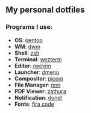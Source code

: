 ## My personal dotfiles

### Programs I use:
+ **OS**: [gentoo](https://www.gentoo.org/)
+ **WM**: [dwm](https://dwm.suckless.org/)
+ **Shell**: [zsh](https://www.zsh.org/)
+ **Terminal**: [wezterm](https://github.com/wez/wezterm)
+ **Editor**: [neovim](https://github.com/neovim/neovim)
+ **Launcher**: [dmenu](https://tools.suckless.org/dmenu/)
+ **Compositor**: [picom](https://github.com/yshui/picom)
+ **File Manager**: [nnn](https://github.com/jarun/nnn)
+ **PDF Viewer**: [zathura](https://github.com/pwmt/zathura)
+ **Notification**: [dunst](https://github.com/dunst-project/dunst)
+ **Fonts**: [fira code](https://github.com/tonsky/FiraCode)

